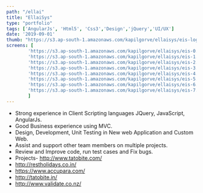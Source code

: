 ```yaml
---
path: "/ellai"
title: "EllaiSys"
type: "portfolio"
tags: ['AngularJs', 'Html5', 'Css3','Design','jQuery','UI/UX']
date: '2019-09-01'
thumb: "https://s3.ap-south-1.amazonaws.com/kapilgorve/ellaisys/eis-logo.png"
screens: [
        'https://s3.ap-south-1.amazonaws.com/kapilgorve/ellaisys/eis-0.png',
        'https://s3.ap-south-1.amazonaws.com/kapilgorve/ellaisys/eis-1.png',
        'https://s3.ap-south-1.amazonaws.com/kapilgorve/ellaisys/eis-2.png',
        'https://s3.ap-south-1.amazonaws.com/kapilgorve/ellaisys/eis-3.png',
        'https://s3.ap-south-1.amazonaws.com/kapilgorve/ellaisys/eis-4.png',
        'https://s3.ap-south-1.amazonaws.com/kapilgorve/ellaisys/eis-5.png',
        'https://s3.ap-south-1.amazonaws.com/kapilgorve/ellaisys/eis-6.jpg',
        'https://s3.ap-south-1.amazonaws.com/kapilgorve/ellaisys/eis-7.png',
        ]
---
```

*   Strong experience in Client Scripting languages JQuery, JavaScript, AngularJs.
*   Good Business experience using MVC.
*   Design, Development, Unit Testing in New web Application and Custom Web.
*   Assist and support other team members on multiple projects.
*   Review and Improve code, run test cases and Fix bugs.
*   Projects- http://www.tatobite.com/
*   http://restholidays.co.in/
*   https://www.accupara.com/
*   http://tatobite.in/
*   http://www.validate.co.nz/